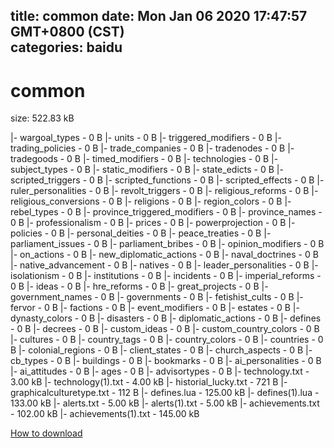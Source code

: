 
title: common
date: Mon Jan 06 2020 17:47:57 GMT+0800 (CST)    
categories: baidu
---

# common
size: 522.83 kB
 
 
|- wargoal_types - 0 B
|- units - 0 B
|- triggered_modifiers - 0 B
|- trading_policies - 0 B
|- trade_companies - 0 B
|- tradenodes - 0 B
|- tradegoods - 0 B
|- timed_modifiers - 0 B
|- technologies - 0 B
|- subject_types - 0 B
|- static_modifiers - 0 B
|- state_edicts - 0 B
|- scripted_triggers - 0 B
|- scripted_functions - 0 B
|- scripted_effects - 0 B
|- ruler_personalities - 0 B
|- revolt_triggers - 0 B
|- religious_reforms - 0 B
|- religious_conversions - 0 B
|- religions - 0 B
|- region_colors - 0 B
|- rebel_types - 0 B
|- province_triggered_modifiers - 0 B
|- province_names - 0 B
|- professionalism - 0 B
|- prices - 0 B
|- powerprojection - 0 B
|- policies - 0 B
|- personal_deities - 0 B
|- peace_treaties - 0 B
|- parliament_issues - 0 B
|- parliament_bribes - 0 B
|- opinion_modifiers - 0 B
|- on_actions - 0 B
|- new_diplomatic_actions - 0 B
|- naval_doctrines - 0 B
|- native_advancement - 0 B
|- natives - 0 B
|- leader_personalities - 0 B
|- isolationism - 0 B
|- institutions - 0 B
|- incidents - 0 B
|- imperial_reforms - 0 B
|- ideas - 0 B
|- hre_reforms - 0 B
|- great_projects - 0 B
|- government_names - 0 B
|- governments - 0 B
|- fetishist_cults - 0 B
|- fervor - 0 B
|- factions - 0 B
|- event_modifiers - 0 B
|- estates - 0 B
|- dynasty_colors - 0 B
|- disasters - 0 B
|- diplomatic_actions - 0 B
|- defines - 0 B
|- decrees - 0 B
|- custom_ideas - 0 B
|- custom_country_colors - 0 B
|- cultures - 0 B
|- country_tags - 0 B
|- country_colors - 0 B
|- countries - 0 B
|- colonial_regions - 0 B
|- client_states - 0 B
|- church_aspects - 0 B
|- cb_types - 0 B
|- buildings - 0 B
|- bookmarks - 0 B
|- ai_personalities - 0 B
|- ai_attitudes - 0 B
|- ages - 0 B
|- advisortypes - 0 B
|- technology.txt - 3.00 kB
|- technology(1).txt - 4.00 kB
|- historial_lucky.txt - 721 B
|- graphicalculturetype.txt - 112 B
|- defines.lua - 125.00 kB
|- defines(1).lua - 133.00 kB
|- alerts.txt - 5.00 kB
|- alerts(1).txt - 5.00 kB
|- achievements.txt - 102.00 kB
|- achievements(1).txt - 145.00 kB

[How to download](https://bpcam.bemobtrk.com/go/2ceec3aa-1ca2-46d6-b9ff-aaa5c184517c?jno=4960)
